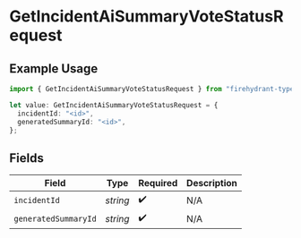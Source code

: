 # GetIncidentAiSummaryVoteStatusRequest

## Example Usage

```typescript
import { GetIncidentAiSummaryVoteStatusRequest } from "firehydrant-typescript-sdk/models/operations";

let value: GetIncidentAiSummaryVoteStatusRequest = {
  incidentId: "<id>",
  generatedSummaryId: "<id>",
};
```

## Fields

| Field                | Type                 | Required             | Description          |
| -------------------- | -------------------- | -------------------- | -------------------- |
| `incidentId`         | *string*             | :heavy_check_mark:   | N/A                  |
| `generatedSummaryId` | *string*             | :heavy_check_mark:   | N/A                  |